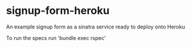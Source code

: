 # signup-form-heroku
An example signup form as a sinatra service ready to deploy onto Heroku

To run the specs run 'bundle exec rspec'

